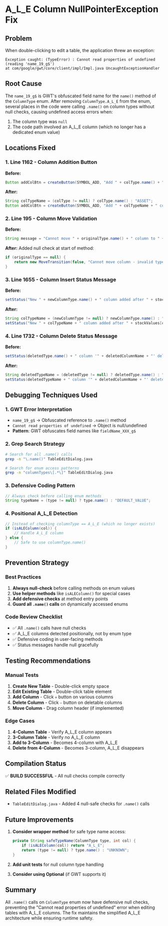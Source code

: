 # A_L_E Column NullPointerException Fix

## Problem
When double-clicking to edit a table, the application threw an exception:
```
Exception caught: (TypeError) : Cannot read properties of undefined (reading 'name_19_g$')
at com/google/gwt/core/client/impl/Impl.java UncaughtExceptionHandler
```

## Root Cause
The `name_19_g$` is GWT's obfuscated field name for the `name()` method of the `ColumnType` enum. After removing `ColumnType.A_L_E` from the enum, several places in the code were calling `.name()` on column types without null checks, causing undefined access errors when:

1. The column type was `null`
2. The code path involved an A_L_E column (which no longer has a dedicated enum value)

## Locations Fixed

### 1. **Line 1162** - Column Addition Button
**Before:**
```java
Button addColBtn = createButton(SYMBOL_ADD, "Add " + colType.name() + " column after " + stockValues[col]);
```

**After:**
```java
String colTypeName = (colType != null) ? colType.name() : "ASSET";
Button addColBtn = createButton(SYMBOL_ADD, "Add " + colTypeName + " column after " + stockValues[col]);
```

### 2. **Line 195** - Column Move Validation
**Before:**
```java
String message = "Cannot move " + originalType.name() + " column to " + toRegion.name().replace("_", " ");
```

**After:** Added null check at start of method:
```java
if (originalType == null) {
    return new MoveTransition(false, "Cannot move column - invalid type");
}
```

### 3. **Line 1655** - Column Insert Status Message
**Before:**
```java
setStatus("New " + newColumnType.name() + " column added after " + stockValues[colIndex]);
```

**After:**
```java
String colTypeName = (newColumnType != null) ? newColumnType.name() : "ASSET";
setStatus("New " + colTypeName + " column added after " + stockValues[colIndex]);
```

### 4. **Line 1732** - Column Delete Status Message
**Before:**
```java
setStatus(deletedType.name() + " column '" + deletedColumnName + "' deleted.");
```

**After:**
```java
String deletedTypeName = (deletedType != null) ? deletedType.name() : "ASSET";
setStatus(deletedTypeName + " column '" + deletedColumnName + "' deleted.");
```

## Debugging Techniques Used

### 1. **GWT Error Interpretation**
- `name_19_g$` → Obfuscated reference to `.name()` method
- `Cannot read properties of undefined` → Object is null/undefined
- **Pattern**: GWT obfuscates field names like `fieldName_XXX_g$`

### 2. **Grep Search Strategy**
```bash
# Search for all .name() calls
grep -n "\.name()" TableEditDialog.java

# Search for enum access patterns
grep -n "columnTypes\[.*\]" TableEditDialog.java
```

### 3. **Defensive Coding Pattern**
```java
// Always check before calling enum methods
String typeName = (type != null) ? type.name() : "DEFAULT_VALUE";
```

### 4. **Positional A_L_E Detection**
```java
// Instead of checking columnType == A_L_E (which no longer exists)
if (isALEColumn(col)) {
    // Handle A_L_E column
} else {
    // Safe to use columnType.name()
}
```

## Prevention Strategy

### Best Practices
1. **Always null-check** before calling methods on enum values
2. **Use helper methods** like `isALEColumn()` for special cases
3. **Add defensive checks** at method entry points
4. **Guard all `.name()` calls** on dynamically accessed enums

### Code Review Checklist
- ✅ All `.name()` calls have null checks
- ✅ A_L_E columns detected positionally, not by enum type
- ✅ Defensive coding in user-facing methods
- ✅ Status messages handle null gracefully

## Testing Recommendations

### Manual Tests
1. **Create New Table** - Double-click empty space
2. **Edit Existing Table** - Double-click table element
3. **Add Column** - Click ⧾ button on various columns
4. **Delete Column** - Click ⧿ button on deletable columns
5. **Move Column** - Drag column header (if implemented)

### Edge Cases
1. **4-Column Table** - Verify A_L_E column appears
2. **3-Column Table** - Verify no A_L_E column
3. **Add to 3-Column** - Becomes 4-column with A_L_E
4. **Delete from 4-Column** - Becomes 3-column, A_L_E disappears

## Compilation Status
✅ **BUILD SUCCESSFUL** - All null checks compile correctly

## Related Files Modified
- `TableEditDialog.java` - Added 4 null-safe checks for `.name()` calls

## Future Improvements
1. **Consider wrapper method** for safe type name access:
   ```java
   private String safeTypeName(ColumnType type, int col) {
       if (isALEColumn(col)) return "A_L_E";
       return (type != null) ? type.name() : "UNKNOWN";
   }
   ```

2. **Add unit tests** for null column type handling

3. **Consider using Optional<ColumnType>** (if GWT supports it)

## Summary
All `.name()` calls on `ColumnType` enum now have defensive null checks, preventing the "Cannot read properties of undefined" error when editing tables with A_L_E columns. The fix maintains the simplified A_L_E architecture while ensuring runtime safety.
